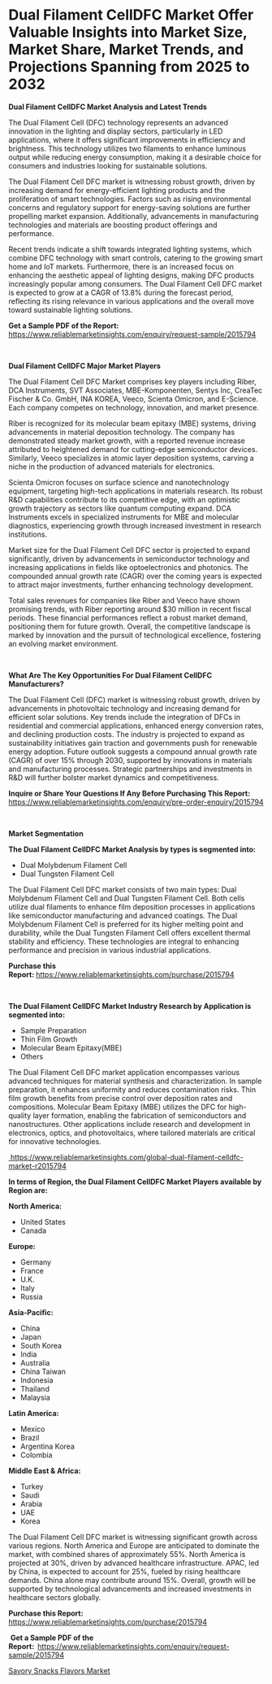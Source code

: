 <p><h1>Dual Filament CellDFC Market Offer Valuable Insights into Market Size, Market Share, Market Trends, and Projections Spanning from 2025 to 2032</h1></p><p><strong>Dual Filament CellDFC Market Analysis and Latest Trends</strong></p>
<p><p>The Dual Filament Cell (DFC) technology represents an advanced innovation in the lighting and display sectors, particularly in LED applications, where it offers significant improvements in efficiency and brightness. This technology utilizes two filaments to enhance luminous output while reducing energy consumption, making it a desirable choice for consumers and industries looking for sustainable solutions.</p><p>The Dual Filament Cell DFC market is witnessing robust growth, driven by increasing demand for energy-efficient lighting products and the proliferation of smart technologies. Factors such as rising environmental concerns and regulatory support for energy-saving solutions are further propelling market expansion. Additionally, advancements in manufacturing technologies and materials are boosting product offerings and performance.</p><p>Recent trends indicate a shift towards integrated lighting systems, which combine DFC technology with smart controls, catering to the growing smart home and IoT markets. Furthermore, there is an increased focus on enhancing the aesthetic appeal of lighting designs, making DFC products increasingly popular among consumers. The Dual Filament Cell DFC market is expected to grow at a CAGR of 13.8% during the forecast period, reflecting its rising relevance in various applications and the overall move toward sustainable lighting solutions.</p></p>
<p><strong>Get a Sample PDF of the Report:&nbsp;</strong> <a href="https://www.reliablemarketinsights.com/enquiry/request-sample/2015794?utm_campaign=2956&utm_medium=2&utm_source=Github&utm_content=ia&utm_term=29032025&utm_id=dual-filament-celldfc">https://www.reliablemarketinsights.com/enquiry/request-sample/2015794</a></p>
<p>&nbsp;</p>
<p><strong>Dual Filament CellDFC Major Market Players</strong></p>
<p><p>The Dual Filament Cell DFC Market comprises key players including Riber, DCA Instruments, SVT Associates, MBE-Komponenten, Sentys Inc, CreaTec Fischer & Co. GmbH, INA KOREA, Veeco, Scienta Omicron, and E-Science. Each company competes on technology, innovation, and market presence.</p><p>Riber is recognized for its molecular beam epitaxy (MBE) systems, driving advancements in material deposition technology. The company has demonstrated steady market growth, with a reported revenue increase attributed to heightened demand for cutting-edge semiconductor devices. Similarly, Veeco specializes in atomic layer deposition systems, carving a niche in the production of advanced materials for electronics.</p><p>Scienta Omicron focuses on surface science and nanotechnology equipment, targeting high-tech applications in materials research. Its robust R&D capabilities contribute to its competitive edge, with an optimistic growth trajectory as sectors like quantum computing expand. DCA Instruments excels in specialized instruments for MBE and molecular diagnostics, experiencing growth through increased investment in research institutions.</p><p>Market size for the Dual Filament Cell DFC sector is projected to expand significantly, driven by advancements in semiconductor technology and increasing applications in fields like optoelectronics and photonics. The compounded annual growth rate (CAGR) over the coming years is expected to attract major investments, further enhancing technology development.</p><p>Total sales revenues for companies like Riber and Veeco have shown promising trends, with Riber reporting around $30 million in recent fiscal periods. These financial performances reflect a robust market demand, positioning them for future growth. Overall, the competitive landscape is marked by innovation and the pursuit of technological excellence, fostering an evolving market environment.</p></p>
<p>&nbsp;</p>
<p><strong>What Are The Key Opportunities For Dual Filament CellDFC Manufacturers?</strong></p>
<p><p>The Dual Filament Cell (DFC) market is witnessing robust growth, driven by advancements in photovoltaic technology and increasing demand for efficient solar solutions. Key trends include the integration of DFCs in residential and commercial applications, enhanced energy conversion rates, and declining production costs. The industry is projected to expand as sustainability initiatives gain traction and governments push for renewable energy adoption. Future outlook suggests a compound annual growth rate (CAGR) of over 15% through 2030, supported by innovations in materials and manufacturing processes. Strategic partnerships and investments in R&D will further bolster market dynamics and competitiveness.</p></p>
<p><strong>Inquire or Share Your Questions If Any Before Purchasing This Report:</strong> <a href="https://www.reliablemarketinsights.com/enquiry/pre-order-enquiry/2015794?utm_campaign=2956&utm_medium=2&utm_source=Github&utm_content=ia&utm_term=29032025&utm_id=dual-filament-celldfc">https://www.reliablemarketinsights.com/enquiry/pre-order-enquiry/2015794</a></p>
<p>&nbsp;</p>
<p><strong>Market Segmentation</strong></p>
<p><strong>The Dual Filament CellDFC Market Analysis by types is segmented into:</strong></p>
<p><ul><li>Dual Molybdenum Filament Cell</li><li>Dual Tungsten Filament Cell</li></ul></p>
<p><p>The Dual Filament Cell DFC market consists of two main types: Dual Molybdenum Filament Cell and Dual Tungsten Filament Cell. Both cells utilize dual filaments to enhance film deposition processes in applications like semiconductor manufacturing and advanced coatings. The Dual Molybdenum Filament Cell is preferred for its higher melting point and durability, while the Dual Tungsten Filament Cell offers excellent thermal stability and efficiency. These technologies are integral to enhancing performance and precision in various industrial applications.</p></p>
<p><strong>Purchase this Report:&nbsp;</strong><a href="https://www.reliablemarketinsights.com/purchase/2015794?utm_campaign=2956&utm_medium=2&utm_source=Github&utm_content=ia&utm_term=29032025&utm_id=dual-filament-celldfc">https://www.reliablemarketinsights.com/purchase/2015794</a></p>
<p>&nbsp;</p>
<p><strong>The Dual Filament CellDFC Market Industry Research by Application is segmented into:</strong></p>
<p><ul><li>Sample Preparation</li><li>Thin Film Growth</li><li>Molecular Beam Epitaxy(MBE)</li><li>Others</li></ul></p>
<p><p>The Dual Filament Cell DFC market application encompasses various advanced techniques for material synthesis and characterization. In sample preparation, it enhances uniformity and reduces contamination risks. Thin film growth benefits from precise control over deposition rates and compositions. Molecular Beam Epitaxy (MBE) utilizes the DFC for high-quality layer formation, enabling the fabrication of semiconductors and nanostructures. Other applications include research and development in electronics, optics, and photovoltaics, where tailored materials are critical for innovative technologies.</p></p>
<p><a href="https://www.reliablemarketinsights.com/global-dual-filament-celldfc-market-r2015794?utm_campaign=2956&utm_medium=2&utm_source=Github&utm_content=ia&utm_term=29032025&utm_id=dual-filament-celldfc">&nbsp;https://www.reliablemarketinsights.com/global-dual-filament-celldfc-market-r2015794</a></p>
<p><strong>In terms of Region, the Dual Filament CellDFC Market Players available by Region are:</strong></p>
<p>
    <p> <strong> North America: </strong>
        <ul>
            <li>United States</li>
            <li>Canada</li>
        </ul>
        </p> 
    <p> <strong> Europe: </strong>
        <ul>
            <li>Germany</li>
            <li>France</li>
            <li>U.K.</li>
            <li>Italy</li>
            <li>Russia</li>
        </ul>
        </p> 
    <p> <strong> Asia-Pacific: </strong>
        <ul>
            <li>China</li>
            <li>Japan</li>
            <li>South Korea</li>
            <li>India</li>
            <li>Australia</li>
            <li>China Taiwan</li>
            <li>Indonesia</li>
            <li>Thailand</li>
            <li>Malaysia</li>
        </ul>
        </p> 
    <p> <strong> Latin America: </strong>
        <ul>
            <li>Mexico</li>
            <li>Brazil</li>
            <li>Argentina Korea</li>
            <li>Colombia</li>
        </ul>
        </p> 
    <p> <strong> Middle East & Africa: </strong>
        <ul>
            <li>Turkey</li>
            <li>Saudi</li>
            <li>Arabia</li>
            <li>UAE</li>
            <li>Korea</li>
        </ul>
    </p>
    </p>
<p><p>The Dual Filament Cell DFC market is witnessing significant growth across various regions. North America and Europe are anticipated to dominate the market, with combined shares of approximately 55%. North America is projected at 30%, driven by advanced healthcare infrastructure. APAC, led by China, is expected to account for 25%, fueled by rising healthcare demands. China alone may contribute around 15%. Overall, growth will be supported by technological advancements and increased investments in healthcare sectors globally.</p></p>
<p><strong>Purchase this Report: </strong><a href="https://www.reliablemarketinsights.com/purchase/2015794?utm_campaign=2956&utm_medium=2&utm_source=Github&utm_content=ia&utm_term=29032025&utm_id=dual-filament-celldfc">https://www.reliablemarketinsights.com/purchase/2015794</a></p>
<p>&nbsp;<strong>Get a Sample PDF of the Report:&nbsp;&nbsp;</strong><a href="https://www.reliablemarketinsights.com/enquiry/request-sample/2015794?utm_campaign=2956&utm_medium=2&utm_source=Github&utm_content=ia&utm_term=29032025&utm_id=dual-filament-celldfc">https://www.reliablemarketinsights.com/enquiry/request-sample/2015794</a></p>
<p><strong></strong></p>
<p><p><a href="https://github.com/lizonbochil23/Market-Research-Report-List-1/blob/main/savory-snacks-flavors-market.md?utm_campaign=2956&utm_medium=2&utm_source=Github&utm_content=ia&utm_term=29032025&utm_id=dual-filament-celldfc">Savory Snacks Flavors Market</a></p></p>